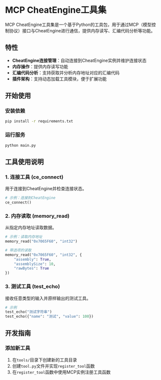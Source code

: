# MCP CheatEngine工具集

MCP CheatEngine工具集是一个基于Python的工具包，用于通过MCP（模型控制协议）接口与CheatEngine进行通信，提供内存读写、汇编代码分析等功能。

## 特性

* **CheatEngine连接管理**：自动连接到CheatEngine实例并维护连接状态
* **内存操作**：提供内存读写功能
* **汇编代码分析**：支持获取并分析内存地址对应的汇编代码
* **插件架构**：支持动态加载工具模块，便于扩展功能

## 开始使用

### 安装依赖

```bash
pip install -r requirements.txt
```

### 运行服务

```bash
python main.py
```

## 工具使用说明

### 1. 连接工具 (ce_connect)

用于连接到CheatEngine并检查连接状态。

```python
# 示例：连接到CheatEngine
ce_connect()
```

### 2. 内存读取 (memory_read)

从指定内存地址读取数据。

```python
# 示例：读取内存地址
memory_read("0x7065F60", "int32")

# 带选项的读取
memory_read("0x7065F60", "int32", {
    "assembly": True,
    "assemblySize": 10,
    "rawBytes": True
})
```

### 3. 测试工具 (test_echo)

接收任意类型的输入并原样输出的测试工具。

```python
# 示例
test_echo("测试字符串")
test_echo({"name": "测试", "value": 100})
```

## 开发指南

### 添加新工具

1. 在`tools/`目录下创建新的工具目录
2. 创建`tool.py`文件并实现`register_tool`函数
3. 在`register_tool`函数中使用MCP实例注册工具函数